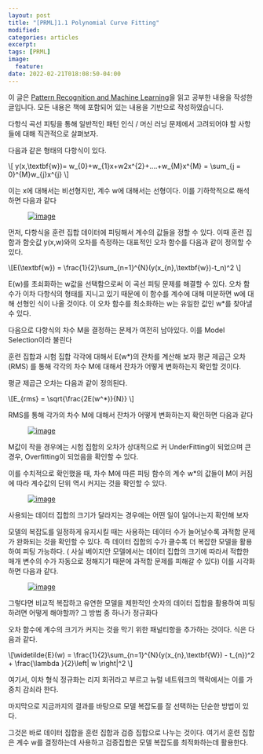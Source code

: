 ```yaml
---
layout: post
title: "[PRML]1.1 Polynomial Curve Fitting"
modified:
categories: articles
excerpt:
tags: [PRML]
image:
  feature:
date: 2022-02-21T018:08:50-04:00
---
```


이 글은 [Pattern Recognition and Machine Learning](https://www.microsoft.com/en-us/research/uploads/prod/2006/01/Bishop-Pattern-Recognition-and-Machine-Learning-2006.pdf)을 읽고 공부한 내용을 작성한 글입니다. 
모든 내용은 책에 포함되어 있는 내용을 기반으로 작성하였습니다.

다항식 곡선 피팅을 통해 일반적인 패턴 인식 / 머신 러닝 문제에서 고려되어야 할 사항들에 대해 직관적으로 살펴보자.
 
다음과 같은 형태의 다항식이 있다.

\\[ y(x,\textbf{w})= w_{0}+w_{1}x+w2x^{2}+....+w_{M}x^{M} = \sum_{j = 0}^{M}w_{j}x^{j} \\]

이는 x에 대해서는 비선형지만, 계수 w에 대해서는 선형이다. 이를 기하학적으로 해석하면 다음과 같다

<figure>
    <a href="http://farm9.staticflickr.com/8426/7758832526_cc8f681e48_b.jpg"><img src="http://farm9.staticflickr.com/8426/7758832526_cc8f681e48_c.jpg" alt="image"></a>
</figure>

먼저, 다항식을 훈련 집합 데이터에 피팅해서 계수의 값들을 정할 수 있다. 이때 훈련 집합과 함숫값 y(x,w)와의 오차를 측정하는 대표적인 오차 함수를 다음과 같이 정의할 수 있다.


\\[E(\textbf{w}) = \frac{1}{2}\sum_{n=1}^{N}(y(x_{n},\textbf{w})-t_n)^2 \\]

E(w)를 초쇠화하는 w값을 선택함으로써 이 곡선 피팅 문제를 해결할 수 있다. 오차 함수가 이차 다항식의 형태를 지니고 있기 때문에 이 함수를 계수에 대해 미분하면 w에 대해 선형인 식이 나올 것이다. 이 오차 함수를 최소화하는 w는 유일한 값인 w*를 찾아낼 수 있다.

다음으로 다항식의 차수 M을 결정하는 문제가 여전히 남아있다. 이를 Model Selection이라 불린다

훈련 집합과 시험 집합 각각에 대해서 E(w*)의 잔차를 계산해 보자
평균 제곱근 오차(RMS) 를 통해 각각의 차수 M에 대해서 잔차가 어떻게 변화하는지 확인할 것이다.

평균 제곱근 오차는 다음과 같이 정의된다.

\\[E_{rms} = \sqrt{\frac{2E(w^*)}{N}} \\]

RMS를 통해 각가의 차수 M에 대해서 잔차가 어떻게 변화하는지 확인하면 다음과 같다

<figure>
    <a href="http://farm9.staticflickr.com/8426/7758832526_cc8f681e48_b.jpg"><img src="http://farm9.staticflickr.com/8426/7758832526_cc8f681e48_c.jpg" alt="image"></a>
</figure>

M값이 작을 경우에는 시험 집합의 오차가 상대적으로 커 UnderFitting이 되었으며 큰 경우, Overfitting이 되었음을 확인할 수 있다.

이를 수치적으로 확인했을 때, 차수 M에 따른 피팅 함수의 계수 w*의 값들이 M이 커짐에 따라 계수값의 단위 역시 커지는 것을 확인할 수 있다.

<figure>
    <a href="http://farm9.staticflickr.com/8426/7758832526_cc8f681e48_b.jpg"><img src="http://farm9.staticflickr.com/8426/7758832526_cc8f681e48_c.jpg" alt="image"></a>
</figure>

사용되는 데이터 집합의 크기가 달라지는 경우에는 어떤 일이 일어나는지 확인해 보자

모델의 복잡도를 일정하게 유지시킬 때는 사용하는 데이터 수가 늘어날수록 과적합 문제가 완화되는 것을 확인할 수 있다. 즉 데이터 집합의 수가 클수록 더 복잡한 모델을 활용하여 피팅 가능하다. 
( 사실 베이지안 모델에서는 데이터 집합의 크기에 따라서 적합한 매개 변수의 수가 자동으로 정해지기 때문에 과적합 문제를 피해갈 수 있다)
이를 시각화하면 다음과 같다.

<figure>
    <a href="http://farm9.staticflickr.com/8426/7758832526_cc8f681e48_b.jpg"><img src="http://farm9.staticflickr.com/8426/7758832526_cc8f681e48_c.jpg" alt="image"></a>
</figure>


그렇다면 비교적 복잡하고 유연한 모델을 제한적인 숫자의 데이터 집합을 활용하여 피팅하려면 어떻게 해야할까?
그 방법 중 하나가 정규화다

오차 함수에 계수의 크기가 커지는 것을 막기 위한 패널티항을 추가하는 것이다. 식은 다음과 같다.

\\[\widetilde{E}(w) = \frac{1}{2}\sum_{n=1}^{N}(y(x_{n},\textbf{W}) - t_{n})^2 + \frac{\lambda }{2}\left\| w \right\|^2 \\]


여기서, 이차 형식 정규화는 리지 회귀라고 부르고 뉴럴 네트워크의 맥락에서는 이를 가중치 감쇠라 한다.

마지막으로 지금까지의 결과를 바탕으로 모델 복잡도를 잘 선택하는 단순한 방법이 있다.

그것은 바로 데이터 집합을 훈련 집합과 검증 집합으로 나누는 것이다.
여기서 훈련 집합은 계수 w를 결정하는데 사용하고 검증집합은 모델 복잡도를 최적화하는데 활용한다.
